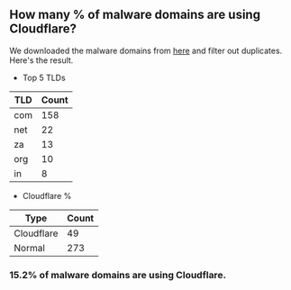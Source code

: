 ## How many % of malware domains are using Cloudflare?


We downloaded the malware domains from [here](https://urlhaus.abuse.ch) and filter out duplicates.
Here's the result.


[//]: # (start replacement)


- Top 5 TLDs

| TLD | Count |
| --- | --- |
| com | 158 |
| net | 22 |
| za | 13 |
| org | 10 |
| in | 8 |


- Cloudflare %

| Type | Count |
| --- | --- |
| Cloudflare | 49 |
| Normal | 273 |


### 15.2% of malware domains are using Cloudflare.